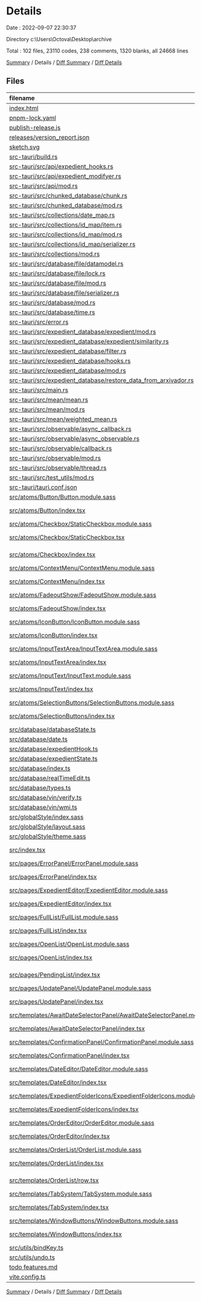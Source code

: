 # Details

Date : 2022-09-07 22:30:37

Directory c:\\Users\\Octova\\Desktop\\archive

Total : 102 files,  23110 codes, 238 comments, 1320 blanks, all 24668 lines

[Summary](results.md) / Details / [Diff Summary](diff.md) / [Diff Details](diff-details.md)

## Files
| filename | language | code | comment | blank | total |
| :--- | :--- | ---: | ---: | ---: | ---: |
| [index.html](/index.html) | HTML | 13 | 0 | 1 | 14 |
| [pnpm-lock.yaml](/pnpm-lock.yaml) | YAML | 992 | 0 | 140 | 1,132 |
| [publish-release.js](/publish-release.js) | JavaScript | 51 | 6 | 24 | 81 |
| [releases/version_report.json](/releases/version_report.json) | JSON | 10 | 0 | 0 | 10 |
| [sketch.svg](/sketch.svg) | SVG | 15,165 | 1 | 2 | 15,168 |
| [src-tauri/build.rs](/src-tauri/build.rs) | Rust | 3 | 0 | 1 | 4 |
| [src-tauri/src/api/expedient_hooks.rs](/src-tauri/src/api/expedient_hooks.rs) | Rust | 153 | 0 | 19 | 172 |
| [src-tauri/src/api/expedient_modifyer.rs](/src-tauri/src/api/expedient_modifyer.rs) | Rust | 54 | 0 | 7 | 61 |
| [src-tauri/src/api/mod.rs](/src-tauri/src/api/mod.rs) | Rust | 68 | 0 | 10 | 78 |
| [src-tauri/src/chunked_database/chunk.rs](/src-tauri/src/chunked_database/chunk.rs) | Rust | 146 | 1 | 20 | 167 |
| [src-tauri/src/chunked_database/mod.rs](/src-tauri/src/chunked_database/mod.rs) | Rust | 172 | 8 | 28 | 208 |
| [src-tauri/src/collections/date_map.rs](/src-tauri/src/collections/date_map.rs) | Rust | 34 | 0 | 8 | 42 |
| [src-tauri/src/collections/id_map/item.rs](/src-tauri/src/collections/id_map/item.rs) | Rust | 56 | 0 | 7 | 63 |
| [src-tauri/src/collections/id_map/mod.rs](/src-tauri/src/collections/id_map/mod.rs) | Rust | 351 | 0 | 77 | 428 |
| [src-tauri/src/collections/id_map/serializer.rs](/src-tauri/src/collections/id_map/serializer.rs) | Rust | 17 | 0 | 3 | 20 |
| [src-tauri/src/collections/mod.rs](/src-tauri/src/collections/mod.rs) | Rust | 4 | 0 | 1 | 5 |
| [src-tauri/src/database/file/datamodel.rs](/src-tauri/src/database/file/datamodel.rs) | Rust | 128 | 10 | 11 | 149 |
| [src-tauri/src/database/file/lock.rs](/src-tauri/src/database/file/lock.rs) | Rust | 61 | 0 | 8 | 69 |
| [src-tauri/src/database/file/mod.rs](/src-tauri/src/database/file/mod.rs) | Rust | 174 | 22 | 55 | 251 |
| [src-tauri/src/database/file/serializer.rs](/src-tauri/src/database/file/serializer.rs) | Rust | 75 | 4 | 19 | 98 |
| [src-tauri/src/database/mod.rs](/src-tauri/src/database/mod.rs) | Rust | 317 | 33 | 67 | 417 |
| [src-tauri/src/database/time.rs](/src-tauri/src/database/time.rs) | Rust | 158 | 0 | 29 | 187 |
| [src-tauri/src/error.rs](/src-tauri/src/error.rs) | Rust | 39 | 0 | 7 | 46 |
| [src-tauri/src/expedient_database/expedient/mod.rs](/src-tauri/src/expedient_database/expedient/mod.rs) | Rust | 133 | 0 | 13 | 146 |
| [src-tauri/src/expedient_database/expedient/similarity.rs](/src-tauri/src/expedient_database/expedient/similarity.rs) | Rust | 294 | 7 | 18 | 319 |
| [src-tauri/src/expedient_database/filter.rs](/src-tauri/src/expedient_database/filter.rs) | Rust | 73 | 8 | 13 | 94 |
| [src-tauri/src/expedient_database/hooks.rs](/src-tauri/src/expedient_database/hooks.rs) | Rust | 508 | 6 | 83 | 597 |
| [src-tauri/src/expedient_database/mod.rs](/src-tauri/src/expedient_database/mod.rs) | Rust | 379 | 5 | 51 | 435 |
| [src-tauri/src/expedient_database/restore_data_from_arxivador.rs](/src-tauri/src/expedient_database/restore_data_from_arxivador.rs) | Rust | 160 | 3 | 21 | 184 |
| [src-tauri/src/main.rs](/src-tauri/src/main.rs) | Rust | 53 | 3 | 6 | 62 |
| [src-tauri/src/mean/mean.rs](/src-tauri/src/mean/mean.rs) | Rust | 76 | 0 | 13 | 89 |
| [src-tauri/src/mean/mod.rs](/src-tauri/src/mean/mod.rs) | Rust | 4 | 0 | 2 | 6 |
| [src-tauri/src/mean/weighted_mean.rs](/src-tauri/src/mean/weighted_mean.rs) | Rust | 55 | 0 | 11 | 66 |
| [src-tauri/src/observable/async_callback.rs](/src-tauri/src/observable/async_callback.rs) | Rust | 76 | 0 | 12 | 88 |
| [src-tauri/src/observable/async_observable.rs](/src-tauri/src/observable/async_observable.rs) | Rust | 43 | 0 | 8 | 51 |
| [src-tauri/src/observable/callback.rs](/src-tauri/src/observable/callback.rs) | Rust | 21 | 0 | 4 | 25 |
| [src-tauri/src/observable/mod.rs](/src-tauri/src/observable/mod.rs) | Rust | 109 | 2 | 22 | 133 |
| [src-tauri/src/observable/thread.rs](/src-tauri/src/observable/thread.rs) | Rust | 71 | 4 | 9 | 84 |
| [src-tauri/src/test_utils/mod.rs](/src-tauri/src/test_utils/mod.rs) | Rust | 90 | 0 | 12 | 102 |
| [src-tauri/tauri.conf.json](/src-tauri/tauri.conf.json) | JSON | 18 | 62 | 0 | 80 |
| [src/atoms/Button/Button.module.sass](/src/atoms/Button/Button.module.sass) | Sass | 18 | 0 | 4 | 22 |
| [src/atoms/Button/index.tsx](/src/atoms/Button/index.tsx) | TypeScript React | 15 | 0 | 3 | 18 |
| [src/atoms/Checkbox/StaticCheckbox.module.sass](/src/atoms/Checkbox/StaticCheckbox.module.sass) | Sass | 37 | 0 | 9 | 46 |
| [src/atoms/Checkbox/StaticCheckbox.tsx](/src/atoms/Checkbox/StaticCheckbox.tsx) | TypeScript React | 46 | 0 | 8 | 54 |
| [src/atoms/Checkbox/index.tsx](/src/atoms/Checkbox/index.tsx) | TypeScript React | 79 | 5 | 10 | 94 |
| [src/atoms/ContextMenu/ContextMenu.module.sass](/src/atoms/ContextMenu/ContextMenu.module.sass) | Sass | 23 | 0 | 6 | 29 |
| [src/atoms/ContextMenu/index.tsx](/src/atoms/ContextMenu/index.tsx) | TypeScript React | 61 | 0 | 8 | 69 |
| [src/atoms/FadeoutShow/FadeoutShow.module.sass](/src/atoms/FadeoutShow/FadeoutShow.module.sass) | Sass | 7 | 0 | 3 | 10 |
| [src/atoms/FadeoutShow/index.tsx](/src/atoms/FadeoutShow/index.tsx) | TypeScript React | 29 | 0 | 5 | 34 |
| [src/atoms/IconButton/IconButton.module.sass](/src/atoms/IconButton/IconButton.module.sass) | Sass | 37 | 0 | 11 | 48 |
| [src/atoms/IconButton/index.tsx](/src/atoms/IconButton/index.tsx) | TypeScript React | 36 | 0 | 11 | 47 |
| [src/atoms/InputTextArea/InputTextArea.module.sass](/src/atoms/InputTextArea/InputTextArea.module.sass) | Sass | 48 | 0 | 13 | 61 |
| [src/atoms/InputTextArea/index.tsx](/src/atoms/InputTextArea/index.tsx) | TypeScript React | 179 | 8 | 23 | 210 |
| [src/atoms/InputText/InputText.module.sass](/src/atoms/InputText/InputText.module.sass) | Sass | 57 | 0 | 12 | 69 |
| [src/atoms/InputText/index.tsx](/src/atoms/InputText/index.tsx) | TypeScript React | 140 | 3 | 16 | 159 |
| [src/atoms/SelectionButtons/SelectionButtons.module.sass](/src/atoms/SelectionButtons/SelectionButtons.module.sass) | Sass | 21 | 0 | 4 | 25 |
| [src/atoms/SelectionButtons/index.tsx](/src/atoms/SelectionButtons/index.tsx) | TypeScript React | 22 | 0 | 4 | 26 |
| [src/database/databaseState.ts](/src/database/databaseState.ts) | TypeScript | 102 | 0 | 13 | 115 |
| [src/database/date.ts](/src/database/date.ts) | TypeScript | 46 | 0 | 9 | 55 |
| [src/database/expedientHook.ts](/src/database/expedientHook.ts) | TypeScript | 76 | 0 | 12 | 88 |
| [src/database/expedientState.ts](/src/database/expedientState.ts) | TypeScript | 20 | 0 | 6 | 26 |
| [src/database/index.ts](/src/database/index.ts) | TypeScript | 5 | 0 | 2 | 7 |
| [src/database/realTimeEdit.ts](/src/database/realTimeEdit.ts) | TypeScript | 55 | 1 | 11 | 67 |
| [src/database/types.ts](/src/database/types.ts) | TypeScript | 63 | 0 | 13 | 76 |
| [src/database/vin/verify.ts](/src/database/vin/verify.ts) | TypeScript | 4 | 0 | 0 | 4 |
| [src/database/vin/wmi.ts](/src/database/vin/wmi.ts) | TypeScript | 11 | 0 | 3 | 14 |
| [src/globalStyle/index.sass](/src/globalStyle/index.sass) | Sass | 41 | 0 | 12 | 53 |
| [src/globalStyle/layout.sass](/src/globalStyle/layout.sass) | Sass | 59 | 0 | 12 | 71 |
| [src/globalStyle/theme.sass](/src/globalStyle/theme.sass) | Sass | 13 | 0 | 4 | 17 |
| [src/index.tsx](/src/index.tsx) | TypeScript React | 40 | 21 | 8 | 69 |
| [src/pages/ErrorPanel/ErrorPanel.module.sass](/src/pages/ErrorPanel/ErrorPanel.module.sass) | Sass | 18 | 0 | 3 | 21 |
| [src/pages/ErrorPanel/index.tsx](/src/pages/ErrorPanel/index.tsx) | TypeScript React | 18 | 0 | 1 | 19 |
| [src/pages/ExpedientEditor/ExpedientEditor.module.sass](/src/pages/ExpedientEditor/ExpedientEditor.module.sass) | Sass | 43 | 0 | 11 | 54 |
| [src/pages/ExpedientEditor/index.tsx](/src/pages/ExpedientEditor/index.tsx) | TypeScript React | 157 | 10 | 21 | 188 |
| [src/pages/FullList/FullList.module.sass](/src/pages/FullList/FullList.module.sass) | Sass | 19 | 0 | 6 | 25 |
| [src/pages/FullList/index.tsx](/src/pages/FullList/index.tsx) | TypeScript React | 70 | 0 | 6 | 76 |
| [src/pages/OpenList/OpenList.module.sass](/src/pages/OpenList/OpenList.module.sass) | Sass | 20 | 0 | 6 | 26 |
| [src/pages/OpenList/index.tsx](/src/pages/OpenList/index.tsx) | TypeScript React | 66 | 1 | 8 | 75 |
| [src/pages/PendingList/index.tsx](/src/pages/PendingList/index.tsx) | TypeScript React | 39 | 1 | 6 | 46 |
| [src/pages/UpdatePanel/UpdatePanel.module.sass](/src/pages/UpdatePanel/UpdatePanel.module.sass) | Sass | 19 | 0 | 4 | 23 |
| [src/pages/UpdatePanel/index.tsx](/src/pages/UpdatePanel/index.tsx) | TypeScript React | 32 | 0 | 3 | 35 |
| [src/templates/AwaitDateSelectorPanel/AwaitDateSelectorPanel.module.sass](/src/templates/AwaitDateSelectorPanel/AwaitDateSelectorPanel.module.sass) | Sass | 32 | 0 | 6 | 38 |
| [src/templates/AwaitDateSelectorPanel/index.tsx](/src/templates/AwaitDateSelectorPanel/index.tsx) | TypeScript React | 47 | 0 | 8 | 55 |
| [src/templates/ConfirmationPanel/ConfirmationPanel.module.sass](/src/templates/ConfirmationPanel/ConfirmationPanel.module.sass) | Sass | 31 | 1 | 5 | 37 |
| [src/templates/ConfirmationPanel/index.tsx](/src/templates/ConfirmationPanel/index.tsx) | TypeScript React | 30 | 0 | 5 | 35 |
| [src/templates/DateEditor/DateEditor.module.sass](/src/templates/DateEditor/DateEditor.module.sass) | Sass | 15 | 0 | 7 | 22 |
| [src/templates/DateEditor/index.tsx](/src/templates/DateEditor/index.tsx) | TypeScript React | 41 | 0 | 2 | 43 |
| [src/templates/ExpedientFolderIcons/ExpedientFolderIcons.module.sass](/src/templates/ExpedientFolderIcons/ExpedientFolderIcons.module.sass) | Sass | 8 | 0 | 3 | 11 |
| [src/templates/ExpedientFolderIcons/index.tsx](/src/templates/ExpedientFolderIcons/index.tsx) | TypeScript React | 41 | 0 | 11 | 52 |
| [src/templates/OrderEditor/OrderEditor.module.sass](/src/templates/OrderEditor/OrderEditor.module.sass) | Sass | 18 | 0 | 4 | 22 |
| [src/templates/OrderEditor/index.tsx](/src/templates/OrderEditor/index.tsx) | TypeScript React | 54 | 0 | 6 | 60 |
| [src/templates/OrderList/OrderList.module.sass](/src/templates/OrderList/OrderList.module.sass) | Sass | 33 | 0 | 7 | 40 |
| [src/templates/OrderList/index.tsx](/src/templates/OrderList/index.tsx) | TypeScript React | 91 | 0 | 21 | 112 |
| [src/templates/OrderList/row.tsx](/src/templates/OrderList/row.tsx) | TypeScript React | 23 | 0 | 4 | 27 |
| [src/templates/TabSystem/TabSystem.module.sass](/src/templates/TabSystem/TabSystem.module.sass) | Sass | 49 | 0 | 9 | 58 |
| [src/templates/TabSystem/index.tsx](/src/templates/TabSystem/index.tsx) | TypeScript React | 125 | 2 | 15 | 142 |
| [src/templates/WindowButtons/WindowButtons.module.sass](/src/templates/WindowButtons/WindowButtons.module.sass) | Sass | 8 | 0 | 1 | 9 |
| [src/templates/WindowButtons/index.tsx](/src/templates/WindowButtons/index.tsx) | TypeScript React | 10 | 0 | 1 | 11 |
| [src/utils/bindKey.ts](/src/utils/bindKey.ts) | TypeScript | 27 | 0 | 4 | 31 |
| [src/utils/undo.ts](/src/utils/undo.ts) | TypeScript | 102 | 0 | 19 | 121 |
| [todo features.md](/todo%20features.md) | Markdown | 19 | 0 | 8 | 27 |
| [vite.config.ts](/vite.config.ts) | TypeScript | 11 | 0 | 2 | 13 |

[Summary](results.md) / Details / [Diff Summary](diff.md) / [Diff Details](diff-details.md)